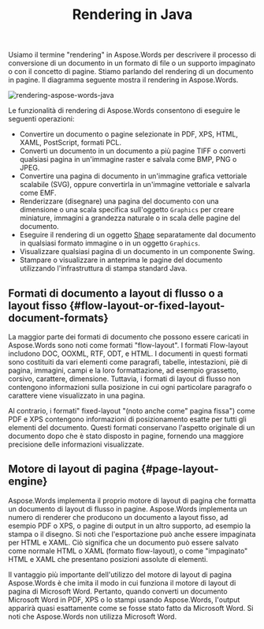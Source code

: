 ﻿---
title: Rendering in Java
second_title: Aspose.Words per Java
articleTitle: Rendering
linktitle: Rendering
description: "Utilizzare la funzione di rendering Aspose.Words per Java per formattare un documento di layout di flusso in pagine e convertire tale documento o le pagine selezionate in un altro documento (PDF, HTML, XPS, ecc.) o immagine (TIFF, PNG, SVG, ecc.) formati per la visualizzazione, ulteriori conversioni o la stampa."
type: docs
weight: 30
url: /it/java/rendering/
timestamp: 2024-01-27-14-07-04
---

Usiamo il termine "rendering" in Aspose.Words per descrivere il processo di conversione di un documento in un formato di file o un supporto impaginato o con il concetto di pagine. Stiamo parlando del rendering di un documento in pagine. Il diagramma seguente mostra il rendering in Aspose.Words.

![rendering-aspose-words-java](/words/java/rendering/rendering-1.png)

Le funzionalità di rendering di Aspose.Words consentono di eseguire le seguenti operazioni:

- Convertire un documento o pagine selezionate in PDF, XPS, HTML, XAML, PostScript, formati PCL.
- Converti un documento in un documento a più pagine TIFF o converti qualsiasi pagina in un'immagine raster e salvala come BMP, PNG o JPEG.
- Convertire una pagina di documento in un'immagine grafica vettoriale scalabile (SVG), oppure convertirla in un'immagine vettoriale e salvarla come EMF.
- Renderizzare (disegnare) una pagina del documento con una dimensione o una scala specifica sull'oggetto `Graphics` per creare miniature, immagini a grandezza naturale o in scala delle pagine del documento.
- Eseguire il rendering di un oggetto [Shape](https://reference.aspose.com/words/java/com.aspose.words/shape/) separatamente dal documento in qualsiasi formato immagine o in un oggetto `Graphics`.
- Visualizzare qualsiasi pagina di un documento in un componente Swing.
- Stampare o visualizzare in anteprima le pagine del documento utilizzando l'infrastruttura di stampa standard Java.

## Formati di documento a layout di flusso o a layout fisso {#flow-layout-or-fixed-layout-document-formats}

La maggior parte dei formati di documento che possono essere caricati in Aspose.Words sono noti come formati "flow-layout". I formati Flow-layout includono DOC, OOXML, RTF, ODT, e HTML. I documenti in questi formati sono costituiti da vari elementi come paragrafi, tabelle, intestazioni, piè di pagina, immagini, campi e la loro formattazione, ad esempio grassetto, corsivo, carattere, dimensione. Tuttavia, i formati di layout di flusso non contengono informazioni sulla posizione in cui ogni particolare paragrafo o carattere viene visualizzato in una pagina.

Al contrario, i formati" fixed-layout "(noto anche come" pagina fissa") come PDF e XPS contengono informazioni di posizionamento esatte per tutti gli elementi del documento. Questi formati conservano l'aspetto originale di un documento dopo che è stato disposto in pagine, fornendo una maggiore precisione delle informazioni visualizzate.

## Motore di layout di pagina {#page-layout-engine}

Aspose.Words implementa il proprio motore di layout di pagina che formatta un documento di layout di flusso in pagine. Aspose.Words implementa un numero di renderer che producono un documento a layout fisso, ad esempio PDF o XPS, o pagine di output in un altro supporto, ad esempio la stampa o il disegno. Si noti che l'esportazione può anche essere impaginata per HTML e XAML. Ciò significa che un documento può essere salvato come normale HTML o XAML (formato flow-layout), o come "impaginato" HTML e XAML che presentano posizioni assolute di elementi.

Il vantaggio più importante dell'utilizzo del motore di layout di pagina Aspose.Words è che imita il modo in cui funziona il motore di layout di pagina di Microsoft Word. Pertanto, quando converti un documento Microsoft Word in PDF, XPS o lo stampi usando Aspose.Words, l'output apparirà quasi esattamente come se fosse stato fatto da Microsoft Word. Si noti che Aspose.Words non utilizza Microsoft Word.
